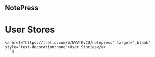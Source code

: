 ## NotePress

# User Stores
```
<a href="https://trello.com/b/NWVfKvCU/notepress" target="_blank" style="text-decoration:none">User Stories</a>
```m
